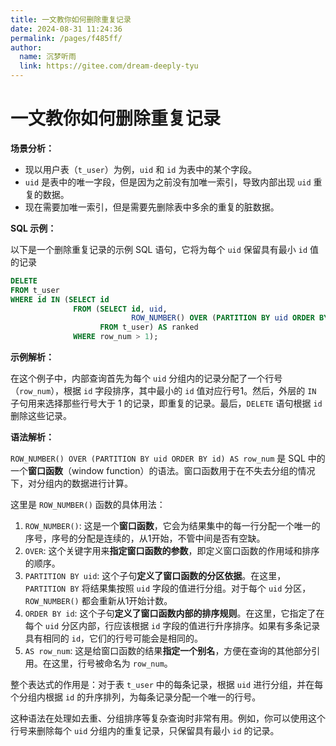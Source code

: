 ```yaml
---
title: 一文教你如何删除重复记录
date: 2024-08-31 11:24:36
permalink: /pages/f485ff/
author: 
  name: 沉梦听雨
  link: https://gitee.com/dream-deeply-tyu
---
```

# 一文教你如何删除重复记录

**场景分析：**

- 现以用户表（`t_user`）为例，`uid` 和 `id` 为表中的某个字段。
- `uid` 是表中的唯一字段，但是因为之前没有加唯一索引，导致内部出现 `uid` 重复的数据。
- 现在需要加唯一索引，但是需要先删除表中多余的重复的脏数据。



**SQL 示例：**

以下是一个删除重复记录的示例 SQL 语句，它将为每个 `uid` 保留具有最小 `id` 值的记录

```sql
DELETE
FROM t_user
WHERE id IN (SELECT id
              FROM (SELECT id, uid,
                           ROW_NUMBER() OVER (PARTITION BY uid ORDER BY id) AS row_num
                    FROM t_user) AS ranked
              WHERE row_num > 1);
```



**示例解析：**

在这个例子中，内部查询首先为每个 `uid` 分组内的记录分配了一个行号（`row_num`），根据 `id` 字段排序，其中最小的 `id` 值对应行号1。然后，外层的 `IN` 子句用来选择那些行号大于 1 的记录，即重复的记录。最后，`DELETE` 语句根据 `id` 删除这些记录。



**语法解析：**

`ROW_NUMBER() OVER (PARTITION BY uid ORDER BY id) AS row_num` 是 SQL 中的一个**窗口函数**（window function）的语法。窗口函数用于在不失去分组的情况下，对分组内的数据进行计算。

这里是 `ROW_NUMBER()` 函数的具体用法：

1. `ROW_NUMBER()`: 这是一个**窗口函数**，它会为结果集中的每一行分配一个唯一的序号，序号的分配是连续的，从1开始，不管中间是否有空缺。
2. `OVER`: 这个关键字用来**指定窗口函数的参数**，即定义窗口函数的作用域和排序的顺序。
3. `PARTITION BY uid`: 这个子句**定义了窗口函数的分区依据**。在这里，`PARTITION BY` 将结果集按照 `uid` 字段的值进行分组。对于每个 `uid` 分区，`ROW_NUMBER()` 都会重新从1开始计数。
4. `ORDER BY id`: 这个子句**定义了窗口函数内部的排序规则**。在这里，它指定了在每个 `uid` 分区内部，行应该根据 `id` 字段的值进行升序排序。如果有多条记录具有相同的 `id`，它们的行号可能会是相同的。
5. `AS row_num`: 这是给窗口函数的结果**指定一个别名**，方便在查询的其他部分引用。在这里，行号被命名为 `row_num`。

整个表达式的作用是：对于表 `t_user` 中的每条记录，根据 `uid` 进行分组，并在每个分组内根据 `id` 的升序排列，为每条记录分配一个唯一的行号。

这种语法在处理如去重、分组排序等复杂查询时非常有用。例如，你可以使用这个行号来删除每个 `uid` 分组内的重复记录，只保留具有最小 `id` 的记录。